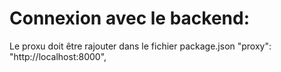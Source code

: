 # Connexion avec le backend: 

Le proxu doit être rajouter dans le fichier package.json "proxy": "http://localhost:8000",